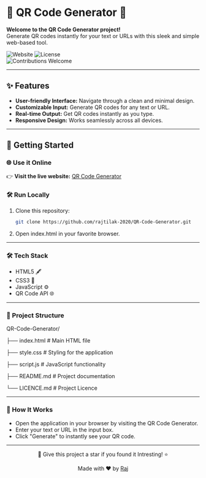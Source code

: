 # 📱 QR Code Generator 🔗

**Welcome to the QR Code Generator project!**  
Generate QR codes instantly for your text or URLs with this sleek and simple web-based tool.  

![Website](https://img.shields.io/website?url=https%3A%2F%2Frajtilak-2020.github.io%2FQR-Code-Generator%2F&-style=flat-square)
![License](https://img.shields.io/github/license/rajtilak-2020/QR-Code-Generator?style=flat-square)  
![Contributions Welcome](https://img.shields.io/badge/contributions-welcome-blue?style=flat-square)

---

## ✨ Features  

- **User-friendly Interface:** Navigate through a clean and minimal design.  
- **Customizable Input:** Generate QR codes for any text or URL.  
- **Real-time Output:** Get QR codes instantly as you type.   
- **Responsive Design:** Works seamlessly across all devices.  

---

## 🚀 Getting Started  

### 🌐 Use it Online  

👉 **Visit the live website:** [QR Code Generator](https://rajtilak-2020.github.io/QR-Code-Generator/)  

### 🛠️ Run Locally  

1. Clone this repository:  
   ```bash
   git clone https://github.com/rajtilak-2020/QR-Code-Generator.git

2. Open index.html in your favorite browser.

---

### 🛠️ Tech Stack

- HTML5 🖋️
- CSS3 🎨
- JavaScript ⚙️
- QR Code API 🌐

---

### 📂 Project Structure


QR-Code-Generator/

├── index.html       # Main HTML file

├── style.css        # Styling for the application

├── script.js        # JavaScript functionality

├── README.md        # Project documentation

└── LICENCE.md       # Project Licence

---

### 🌟 How It Works

- Open the application in your browser by visiting the QR Code Generator.
- Enter your text or URL in the input box.
- Click "Generate" to instantly see your QR code.

---

<p align="center">
  🌟 Give this project a star if you found it Intresting! ⭐

  <p align="center">
    Made with ❤️ by <a href="https://github.com/rajtilak-2020">Raj</a>
</p>

